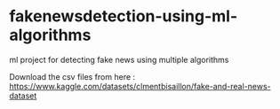 # fakenewsdetection-using-ml-algorithms
ml project for detecting fake news using multiple algorithms 


Download the csv files from here : https://www.kaggle.com/datasets/clmentbisaillon/fake-and-real-news-dataset
